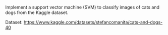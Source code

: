 Implement a support vector machine (SVM) to classify images of cats and dogs from the Kaggle dataset.

Dataset: https://www.kaggle.com/datasets/stefancomanita/cats-and-dogs-40
